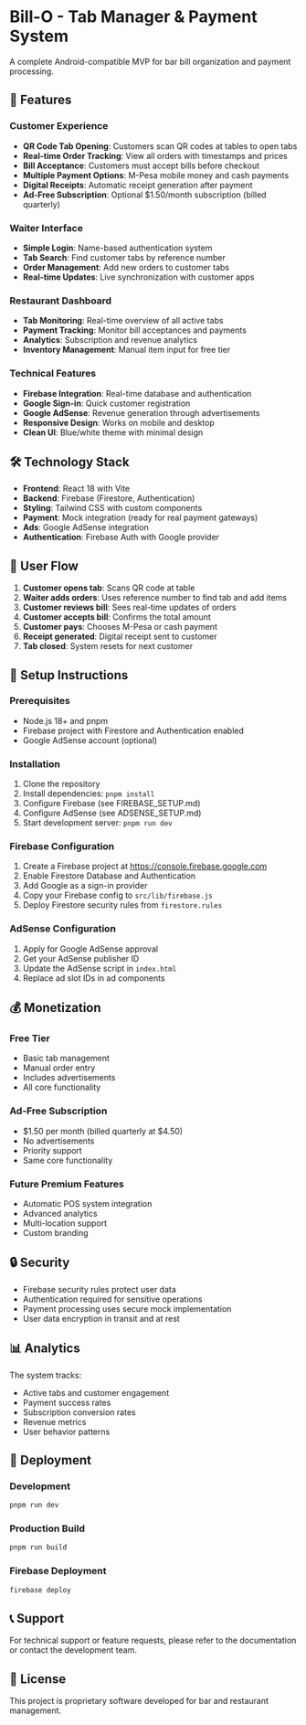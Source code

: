 # Bill-O - Tab Manager & Payment System

A complete Android-compatible MVP for bar bill organization and payment processing.

## 🚀 Features

### Customer Experience
- **QR Code Tab Opening**: Customers scan QR codes at tables to open tabs
- **Real-time Order Tracking**: View all orders with timestamps and prices
- **Bill Acceptance**: Customers must accept bills before checkout
- **Multiple Payment Options**: M-Pesa mobile money and cash payments
- **Digital Receipts**: Automatic receipt generation after payment
- **Ad-Free Subscription**: Optional $1.50/month subscription (billed quarterly)

### Waiter Interface
- **Simple Login**: Name-based authentication system
- **Tab Search**: Find customer tabs by reference number
- **Order Management**: Add new orders to customer tabs
- **Real-time Updates**: Live synchronization with customer apps

### Restaurant Dashboard
- **Tab Monitoring**: Real-time overview of all active tabs
- **Payment Tracking**: Monitor bill acceptances and payments
- **Analytics**: Subscription and revenue analytics
- **Inventory Management**: Manual item input for free tier

### Technical Features
- **Firebase Integration**: Real-time database and authentication
- **Google Sign-in**: Quick customer registration
- **Google AdSense**: Revenue generation through advertisements
- **Responsive Design**: Works on mobile and desktop
- **Clean UI**: Blue/white theme with minimal design

## 🛠 Technology Stack

- **Frontend**: React 18 with Vite
- **Backend**: Firebase (Firestore, Authentication)
- **Styling**: Tailwind CSS with custom components
- **Payment**: Mock integration (ready for real payment gateways)
- **Ads**: Google AdSense integration
- **Authentication**: Firebase Auth with Google provider

## 📱 User Flow

1. **Customer opens tab**: Scans QR code at table
2. **Waiter adds orders**: Uses reference number to find tab and add items
3. **Customer reviews bill**: Sees real-time updates of orders
4. **Customer accepts bill**: Confirms the total amount
5. **Customer pays**: Chooses M-Pesa or cash payment
6. **Receipt generated**: Digital receipt sent to customer
7. **Tab closed**: System resets for next customer

## 🔧 Setup Instructions

### Prerequisites
- Node.js 18+ and pnpm
- Firebase project with Firestore and Authentication enabled
- Google AdSense account (optional)

### Installation
1. Clone the repository
2. Install dependencies: `pnpm install`
3. Configure Firebase (see FIREBASE_SETUP.md)
4. Configure AdSense (see ADSENSE_SETUP.md)
5. Start development server: `pnpm run dev`

### Firebase Configuration
1. Create a Firebase project at https://console.firebase.google.com
2. Enable Firestore Database and Authentication
3. Add Google as a sign-in provider
4. Copy your Firebase config to `src/lib/firebase.js`
5. Deploy Firestore security rules from `firestore.rules`

### AdSense Configuration
1. Apply for Google AdSense approval
2. Get your AdSense publisher ID
3. Update the AdSense script in `index.html`
4. Replace ad slot IDs in ad components

## 💰 Monetization

### Free Tier
- Basic tab management
- Manual order entry
- Includes advertisements
- All core functionality

### Ad-Free Subscription
- $1.50 per month (billed quarterly at $4.50)
- No advertisements
- Priority support
- Same core functionality

### Future Premium Features
- Automatic POS system integration
- Advanced analytics
- Multi-location support
- Custom branding

## 🔒 Security

- Firebase security rules protect user data
- Authentication required for sensitive operations
- Payment processing uses secure mock implementation
- User data encryption in transit and at rest

## 📊 Analytics

The system tracks:
- Active tabs and customer engagement
- Payment success rates
- Subscription conversion rates
- Revenue metrics
- User behavior patterns

## 🚀 Deployment

### Development
```bash
pnpm run dev
```

### Production Build
```bash
pnpm run build
```

### Firebase Deployment
```bash
firebase deploy
```

## 📞 Support

For technical support or feature requests, please refer to the documentation or contact the development team.

## 📄 License

This project is proprietary software developed for bar and restaurant management.

